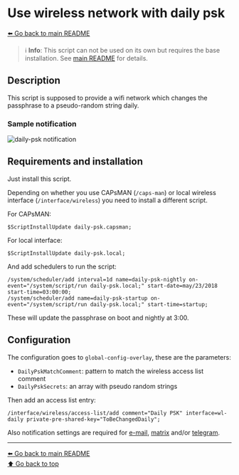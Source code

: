 Use wireless network with daily psk
===================================

[⬅️ Go back to main README](../README.md)

> ℹ️ **Info**: This script can not be used on its own but requires the base
> installation. See [main README](../README.md) for details.

Description
-----------

This script is supposed to provide a wifi network which changes the
passphrase to a pseudo-random string daily.

### Sample notification

![daily-psk notification](daily-psk.d/notification.avif)

Requirements and installation
-----------------------------

Just install this script.

Depending on whether you use CAPsMAN (`/caps-man`) or local wireless
interface (`/interface/wireless`) you need to install a different script.

For CAPsMAN:

    $ScriptInstallUpdate daily-psk.capsman;

For local interface:

    $ScriptInstallUpdate daily-psk.local;

And add schedulers to run the script:

    /system/scheduler/add interval=1d name=daily-psk-nightly on-event="/system/script/run daily-psk.local;" start-date=may/23/2018 start-time=03:00:00;
    /system/scheduler/add name=daily-psk-startup on-event="/system/script/run daily-psk.local;" start-time=startup;

These will update the passphrase on boot and nightly at 3:00.

Configuration
-------------

The configuration goes to `global-config-overlay`, these are the parameters:

* `DailyPskMatchComment`: pattern to match the wireless access list comment
* `DailyPskSecrets`: an array with pseudo random strings

Then add an access list entry:

    /interface/wireless/access-list/add comment="Daily PSK" interface=wl-daily private-pre-shared-key="ToBeChangedDaily";

Also notification settings are required for
[e-mail](mod/notification-email.md),
[matrix](mod/notification-matrix.md) and/or
[telegram](mod/notification-telegram.md).

---
[⬅️ Go back to main README](../README.md)  
[⬆️ Go back to top](#top)
